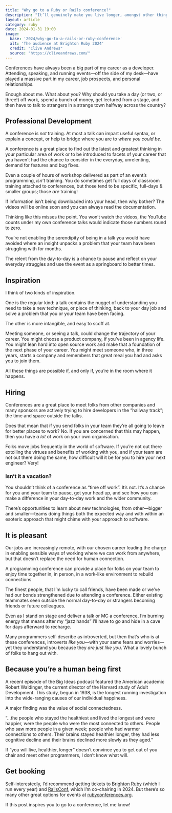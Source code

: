 ```yaml
---
title: "Why go to a Ruby or Rails conference?"
description: "It’ll genuinely make you live longer, amongst other things"
layout: article
category: ruby
date: 2024-01-31 19:00
image:
  base: '2024/why-go-to-a-rails-or-ruby-conference'
  alt: 'The audience at Brighton Ruby 2024'
  credit: "Clive Andrews"
  source: "https://cliveandrews.com/"
---
```


Conferences have always been a big part of my career as a developer. Attending, speaking, and running events—off the side of my desk—have played a massive part in my career, job prospects, and personal relationships.

Enough about me. What about you? Why should you take a day (or two, or three!) off work, spend a bunch of money, get lectured from a stage, and then have to talk to strangers in a strange town halfway across the country?

## Professional Development

A conference is _not_ training. At most a talk can impart useful syntax, or explain a concept, or help to bridge where you are to _where you could be_.

A conference is a great place to find out the latest and greatest thinking in your particular area of work or to be introduced to facets of your career that you haven’t had the chance to consider in the everyday, unrelenting, demand for features and bug fixes.

Even a couple of hours of workshop delivered as part of an event’s programming, _isn’t_ training. You do sometimes get full days of classroom training attached to conferences, but those tend to be specific, full-days & smaller groups; those _are_ training!

If information isn’t being downloaded into your head, then why bother? The videos will be online soon and you can always read the documentation.

Thinking like this misses the point. You won’t watch the videos, the YouTube counts under my own conference talks would indicate those numbers round to zero.

You’re not enabling the serendipity of being in a talk you would have avoided where an insight unpacks a problem that your team have been struggling with for months.

The relent from the day-to-day is a chance to pause and reflect on your everyday struggles and use the event as a springboard to better times.

## Inspiration

I think of two kinds of inspiration.

One is the regular kind: a talk contains the nugget of understanding you need to take a new technique, or piece of thinking, back to your day job and solve a problem that you or your team have been facing.

The other is more intangible, and easy to scoff at.

Meeting someone, or seeing a talk, could change the trajectory of your career. You might choose a product company, if you’ve been in agency life. You might lean hard into open source work and make that a foundation of the next phase of your career. You might meet someone who, in three years, starts a company and remembers that great meal you had and asks you to join them.

All these things are possible if, and only if, you’re in the room where it happens.

## Hiring

Conferences are a great place to meet folks from other companies and many sponsors are actively trying to hire developers in the “hallway track”; the time and space outside the talks.

Does that mean that if you send folks in your team they’re all going to leave for better places to work? No. If you are concerned that this may happen, then you have _a lot_ of work on your own organisation.

Folks move jobs frequently in the world of software. If you’re not out there extolling the virtues and benefits of working with you, and if your team are not out there doing the same, how difficult will it be for you to hire your next engineer? Very!

### Isn’t it a vacation? 
You shouldn’t think of a conference as “time off work”. It’s not. It’s a chance for you and your team to pause, get your head up, and see how you can make a difference in your day-to-day work and the wider community.

There’s opportunities to learn about new technologies, from other—bigger and smaller—teams doing things both the expected way and with within an esoteric approach that might chime with your approach to software.

## It is pleasant

Our jobs are increasingly remote, with our chosen career leading the charge in enabling sensible ways of working where we can work from anywhere, but that doesn’t replace the need for human connection.

A programming conference can provide a place for folks on your team to enjoy time together in, in person, in a work-like environment to rebuild connections

The finest people, that I’m lucky to call friends, have been made or we’ve had our bonds strengthened due to attending a conference. Either existing teammates seen outside the normal day-to-day or strangers becoming friends or future colleagues.

Even as I stand on stage and deliver a talk or MC a conference, I’m burning energy that means after my “jazz hands” I’ll have to go and hide in a cave for days afterward to recharge.

Many programmers self-describe as introverted, but then that’s who is at these conferences, introverts _like you_—with your same fears and worries—yet they understand you because they _are just like you_. What a lovely bunch of folks to hang out with.

## Because you’re a human being first

A recent episode of the Big Ideas podcast featured the American academic Robert Waldinger, the current director of the Harvard study of Adult Development. This study, begun in 1938, is the longest running investigation into the wide-ranging causes of our individual happiness.

A major finding was the value of social connectedness.

“...the people who stayed the healthiest and lived the longest and were happier, were the people who were the most connected to others. People who saw more people in a given week; people who had warmer connections to others. Their brains stayed healthier longer, they had less cognitive decline and their brains declined more slowly as they aged.”

If “you will live, healthier, longer” doesn’t convince you to get out of you chair and meet other programmers, I don’t know what will.


## Get booking

Self-interestedly, I’d recommend getting tickets to [Brighton Ruby](https://brightonruby.com) (which I run every year) and [RailsConf](https://railsconf.com), which I’m co-chairing in 2024. But there’s so many other great options for events at [rubyconferences.org](https://rubyconferences.org).

If this post inspires you to go to a conference, let me know!



